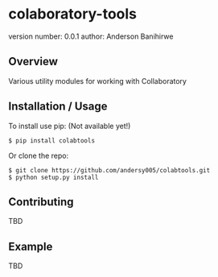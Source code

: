 colaboratory-tools
===============================

version number: 0.0.1
author: Anderson Banihirwe

Overview
--------

Various utility modules for working with Collaboratory

Installation / Usage
--------------------

To install use pip: (Not available yet!)

    $ pip install colabtools


Or clone the repo:

    $ git clone https://github.com/andersy005/colabtools.git
    $ python setup.py install
    
Contributing
------------

TBD

Example
-------

TBD
